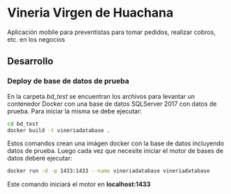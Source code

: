# Vineria Virgen de Huachana

Aplicación mobile para preventistas para tomar pedidos, realizar cobros, etc. en los negocios

## Desarrollo

### Deploy de base de datos de prueba

En la carpeta _bd_test_ se encuentran los archivos para levantar un contenedor Docker con una base de datos SQLServer 2017 con datos de prueba.
Para iniciar la misma se debe ejecutar:

```sh
cd bd_test
docker build -t vineriadatabase .
```
Estos comandos crean una imágen docker con la base de datos incluyendo datos de prueba.
Luego cada vez que necesite iniciar el motor de bases de datos deberé ejecutar:

```sh
docker run -d -p 1433:1433 --name vineriadatabase vineriadatabase
```

Este comando iniciará el motor en **localhost:1433**